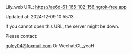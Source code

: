 Lily_web URL: https://ae6d-61-165-102-156.ngrok-free.app

Updated at: 2024-12-09 10:55:13

If you cannot open this URL, the server might be down.

Please contact: 

goley04@foxmail.com Or Wechat:GL_yeaH